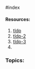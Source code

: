 #index 

#### Resources:

1. [tldp](https://tldp.org/LDP/Bash-Beginners-Guide/html/)
2. [tldp-2](https://tldp.org/HOWTO/Bash-Prog-Intro-HOWTO.html)
3. [tldp-3](https://tldp.org/LDP/abs/html/)
4. 


### Topics:

